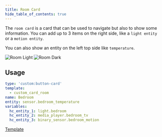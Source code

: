 ```yaml
---
title: Room Card
hide_table_of_contents: true
---
```


The `room card` is a card that can be used to navigate but also to show some information. You can add up to 3 items on the right side, like a `light entity` or a `motion entity`.

You can also show an entity on the left top side like `temperature`.

![Room Light](/img/cards/room/room.png)
![Room Dark](/img/cards/room/room-dark.png)

## Usage

```yaml
type: 'custom:button-card'
template:
  - custom_card_room
name: Bedroom
entity: sensor.bedroom_temperature
variables:
  hc_entity_1: light.bedroom
  hc_entity_2: media_player.bedroom_tv
  hc_entity_3: binary_sensor.bedroom_motion
```
<!-- markdownlint-disable MD033 -->

<a href="https://github.com/damianeickhoff/HaCasa/blob/main/dashboard/HaCasa/templates/custom_card_room/custom_card_room.yaml" class="template-button" target="_blank" >Template</a>
